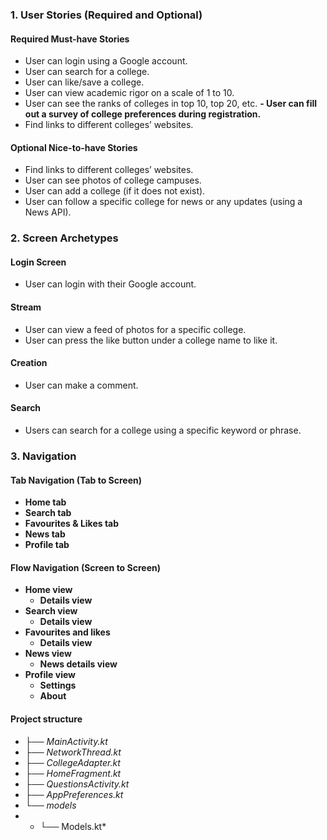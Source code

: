 ### 1. User Stories (Required and Optional)

#### Required Must-have Stories

- User can login using a Google account.
- User can search for a college.
- User can like/save a college.
- User can view academic rigor on a scale of 1 to 10.
- User can see the ranks of colleges in top 10, top 20, etc.
**- User can fill out a survey of college preferences during registration.**
- Find links to different colleges’ websites.

#### Optional Nice-to-have Stories

- Find links to different colleges’ websites.
- User can see photos of college campuses.
- User can add a college (if it does not exist).
- User can follow a specific college for news or any updates (using a News API).

### 2. Screen Archetypes

#### Login Screen

- User can login with their Google account.

#### Stream

- User can view a feed of photos for a specific college.
- User can press the like button under a college name to like it.

#### Creation

- User can make a comment.

#### Search

- Users can search for a college using a specific keyword or phrase.

### 3. Navigation

#### Tab Navigation (Tab to Screen)

- **Home tab**
- **Search tab**
- **Favourites & Likes tab**
- **News tab**
- **Profile tab**

#### Flow Navigation (Screen to Screen)

- **Home view**
  - **Details view**
- **Search view**
  - **Details view**
- **Favourites and likes**
  - **Details view**
- **News view**
  - **News details view**
- **Profile view**
  - **Settings**
  - **About**

#### Project structure
- *├── MainActivity.kt*
- *├── NetworkThread.kt*
- *├── CollegeAdapter.kt*
- *├── HomeFragment.kt*
- *├── QuestionsActivity.kt*
- *├── AppPreferences.kt*
- *└── models*
 - *   └── Models.kt*


